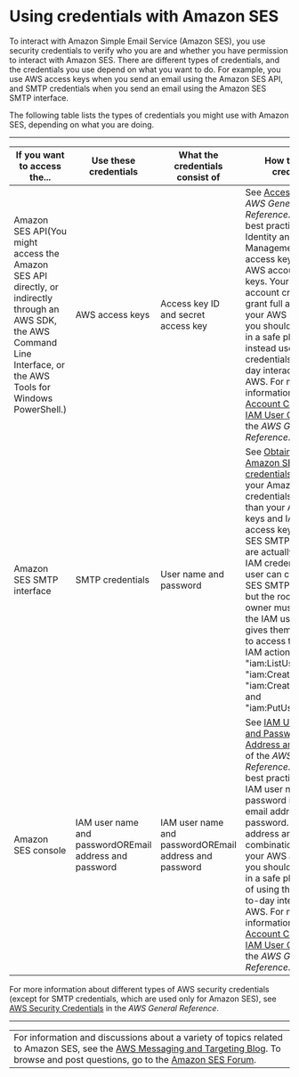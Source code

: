 # Using credentials with Amazon SES<a name="using-credentials"></a>

To interact with Amazon Simple Email Service \(Amazon SES\), you use security credentials to verify who you are and whether you have permission to interact with Amazon SES\. There are different types of credentials, and the credentials you use depend on what you want to do\. For example, you use AWS access keys when you send an email using the Amazon SES API, and SMTP credentials when you send an email using the Amazon SES SMTP interface\.

The following table lists the types of credentials you might use with Amazon SES, depending on what you are doing\.


****  

| If you want to access the\.\.\. | Use these credentials | What the credentials consist of | How to get the credentials | 
| --- | --- | --- | --- | 
| Amazon SES API\(You might access the Amazon SES API directly, or indirectly through an AWS SDK, the AWS Command Line Interface, or the AWS Tools for Windows PowerShell\.\) | AWS access keys | Access key ID and secret access key | See [Access Keys](https://docs.aws.amazon.com/general/latest/gr/aws-sec-cred-types.html#access-keys-and-secret-access-keys) in the *AWS General Reference*\.  For security best practice, use AWS Identity and Access Management \(IAM\) user access keys instead of AWS account access keys\. Your AWS account credentials grant full access to all your AWS resources, so you should store them in a safe place and instead use IAM user credentials for day\-to\-day interaction with AWS\. For more information, see [Root Account Credentials vs\. IAM User Credentials](https://docs.aws.amazon.com/general/latest/gr/root-vs-iam.html) in the *AWS General Reference*\.   | 
| Amazon SES SMTP interface | SMTP credentials | User name and password | See [Obtaining your Amazon SES SMTP credentials](smtp-credentials.md)\.  Although your Amazon SES SMTP credentials are different than your AWS access keys and IAM user access keys, Amazon SES SMTP credentials are actually a type of IAM credentials\. An IAM user can create Amazon SES SMTP credentials, but the root account owner must ensure that the IAM user's policy gives them permission to access the following IAM actions: "iam:ListUsers", "iam:CreateUser", "iam:CreateAccessKey", and "iam:PutUserPolicy"\.  | 
| Amazon SES console | IAM user name and passwordOREmail address and password | IAM user name and passwordOREmail address and password | See [IAM User Name and Password](https://docs.aws.amazon.com/general/latest/gr/aws-sec-cred-types.html#iam-user-name-and-password) and [Email Address and Password](https://docs.aws.amazon.com/general/latest/gr/aws-sec-cred-types.html#email-and-password-for-your-AWS-account) of the *AWS General Reference*\.  For security best practice, use an IAM user name and password instead of an email address and password\. The email address and password combination are for your AWS account, so you should store them in a safe place instead of using them for day\-to\-day interaction with AWS\. For more information, see [Root Account Credentials vs\. IAM User Credentials](https://docs.aws.amazon.com/general/latest/gr/root-vs-iam.html) in the *AWS General Reference*\.   | 

For more information about different types of AWS security credentials \(except for SMTP credentials, which are used only for Amazon SES\), see [AWS Security Credentials](https://docs.aws.amazon.com/general/latest/gr/aws-security-credentials.html) in the *AWS General Reference*\.


****  

|  | 
| --- |
| For information and discussions about a variety of topics related to Amazon SES, see the [AWS Messaging and Targeting Blog](https://aws.amazon.com//blogs/messaging-and-targeting/)\. To browse and post questions, go to the [Amazon SES Forum](https://forums.aws.amazon.com/forum.jspa?forumID=90)\. | 